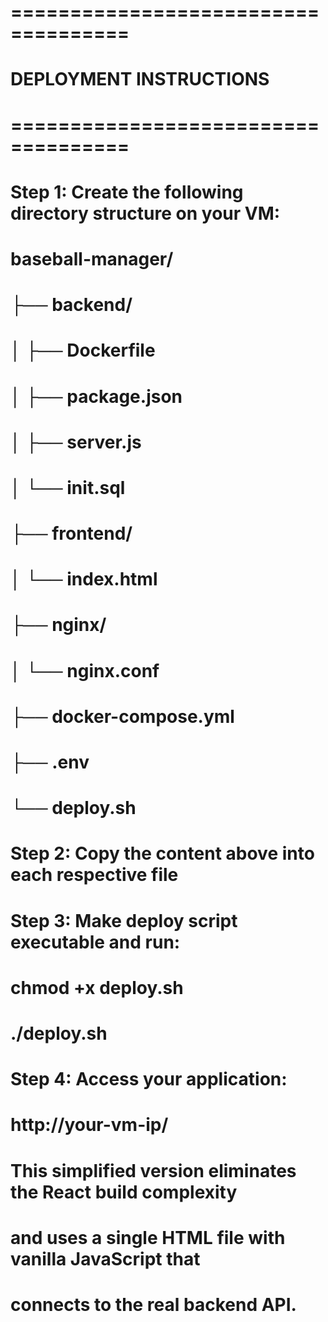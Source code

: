 # ====================================
# DEPLOYMENT INSTRUCTIONS
# ====================================

# Step 1: Create the following directory structure on your VM:
# baseball-manager/
# ├── backend/
# │   ├── Dockerfile
# │   ├── package.json
# │   ├── server.js
# │   └── init.sql
# ├── frontend/
# │   └── index.html
# ├── nginx/
# │   └── nginx.conf
# ├── docker-compose.yml
# ├── .env
# └── deploy.sh

# Step 2: Copy the content above into each respective file

# Step 3: Make deploy script executable and run:
# chmod +x deploy.sh
# ./deploy.sh

# Step 4: Access your application:
# http://your-vm-ip/

# This simplified version eliminates the React build complexity
# and uses a single HTML file with vanilla JavaScript that
# connects to the real backend API.
